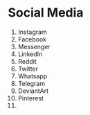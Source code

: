 # Social Media 

1. Instagram 
2. Facebook
3. Messenger
4. LinkedIn
5. Reddit
6. Twitter
7. Whatsapp
8. Telegram
9. DeviantArt
10. Pinterest
11. 
